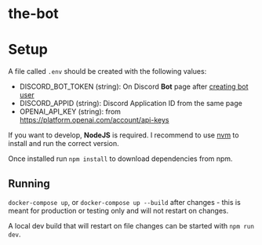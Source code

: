 # the-bot

# Setup

A file called `.env` should be created with the following values:

- DISCORD_BOT_TOKEN (string): On Discord **Bot** page after [creating bot user](https://discord.com/developers/applications/)
- DISCORD_APPID (string): Discord Application ID from the same page
- OPENAI_API_KEY (string): from https://platform.openai.com/account/api-keys

If you want to develop, **NodeJS** is required. I recommend to use [nvm](https://github.com/nvm-sh/nvm) to install and run the correct version.

Once installed run `npm install` to download dependencies from npm.

## Running

`docker-compose up`, or `docker-compose up --build` after changes - this is meant for production or testing only and will not restart on changes.

A local dev build that will restart on file changes can be started with `npm run dev`.
